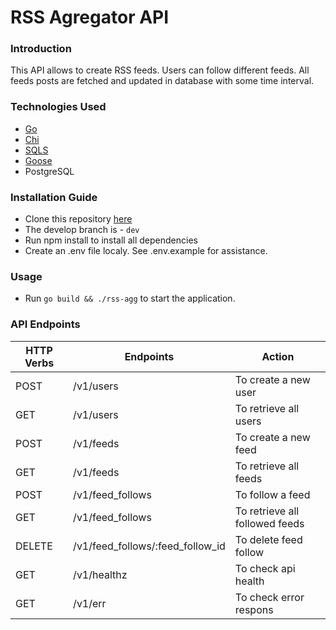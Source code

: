 # RSS Agregator API
### Introduction
This API allows to create RSS feeds. Users can follow different feeds. All feeds posts are fetched and updated in database with some time interval.
### Technologies Used
* [Go](https://go.dev/)
* [Chi](https://github.com/go-chi/chi/)
* [SQLS](https://github.com/jmoiron/sqlx/)
* [Goose](https://github.com/pressly/goose/)
* PostgreSQL
### Installation Guide
* Clone this repository [here]()
* The develop branch is - `dev`
* Run npm install to install all dependencies
* Create an .env file localy. See .env.example for assistance.
### Usage
* Run `go build && ./rss-agg` to start the application.
### API Endpoints
| HTTP Verbs | Endpoints | Action |
| --- | --- | --- |
| POST | /v1/users | To create a new user |
| GET | /v1/users | To retrieve all users |
| POST | /v1/feeds | To create a new feed |
| GET | /v1/feeds | To retrieve all feeds |
| POST | /v1/feed_follows | To follow a feed |
| GET | /v1/feed_follows | To retrieve all followed feeds |
| DELETE | /v1/feed_follows/:feed_follow_id | To delete feed follow |
| GET | /v1/healthz | To check api health |
| GET | /v1/err | To check error respons |
